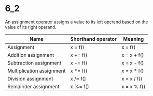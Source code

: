 # 6_2
An assignment operator assigns a value to its left operand based on the value of its right operand.

| Name    |	Shorthand operator| Meaning|
|--------|--------------------|--------|
|Assignment            |	x = f()	           |x = f() |
|Addition assignment   |	x += f()      |	x = x + f() |
|Subtraction assignment	|	x -= f()|x = x - f()
|Multiplication assignment|	x *= f()        | x = x * f()|
|Division assignment    |	x /= f()	    | x = x / f()|
|Remainder assignment    |	x %= f()	    | x = x % f()| 

